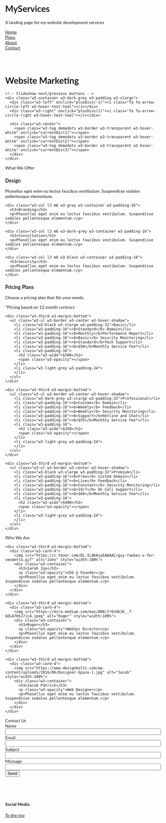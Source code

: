 # MyServices
A landing page for my website development services
<!DOCTYPE html>
<html>
<title>Website Marketing</title>
<meta charset="UTF-8">
<meta name="viewport" content="width=device-width, initial-scale=1">
<link rel="stylesheet" href="https://www.w3schools.com/w3css/4/w3.css">
<link rel="stylesheet" href="https://fonts.googleapis.com/css?family=Lato">
<link rel="stylesheet" href="https://cdnjs.cloudflare.com/ajax/libs/font-awesome/4.7.0/css/font-awesome.min.css">
<style>
html,body,h1,h2,h3,h4 {font-family:"Lato", sans-serif}
.mySlides {display:none}
.w3-tag, .fa {cursor:pointer}
.w3-tag {height:15px;width:15px;padding:0;margin-top:6px}
</style>
<body>

<!-- Links (sit on top) -->
<div class="w3-top">
  <div class="w3-row w3-large w3-light-grey">
    <div class="w3-col s3">
      <a href="#" class="w3-button w3-block">Home</a>
    </div>
    <div class="w3-col s3">
      <a href="#plans" class="w3-button w3-block">Plans</a>
    </div>
    <div class="w3-col s3">
      <a href="#about" class="w3-button w3-block">About</a>
    </div>
    <div class="w3-col s3">
      <a href="#contact" class="w3-button w3-block">Contact</a>
    </div>
  </div>
</div>

<!-- Content -->
<div class="w3-content" style="max-width:1100px;margin-top:80px;margin-bottom:80px">

  <div class="w3-panel">
    <h1><b>Website Marketing</b></h1>
    
  </div>

  <!-- Slideshow -->
  <div class="w3-container">
    <div class="w3-display-container mySlides">
      <img src="https://ceblog.s3.amazonaws.com/wp-content/uploads/2018/08/28183850/home_post_2.gif" style="width:100%">
      <div class="w3-display-topleft w3-container w3-padding-32">
      </div>
    </div>
    <div class="w3-display-container mySlides">
      <img src="https://assets-global.website-files.com/6009ec8cda7f305645c9d91b/602f2109a787c146dcbe2b66_601b1c1f7567a7399353fe47_traackr.jpeg" style="width:100%">
      <div class="w3-display-middle w3-container w3-padding-32">
      </div>
    </div>
    <div class="w3-display-container mySlides">
      <img src="https://lastresortwebdesign.com/wp-content/uploads/2018/01/sample-milos-1024x738.jpg" style="width:100%">
      <div class="w3-display-topright w3-container w3-padding-32">
      </div>
    </div>

    <!-- Slideshow next/previous buttons -->
    <div class="w3-container w3-dark-grey w3-padding w3-xlarge">
      <div class="w3-left" onclick="plusDivs(-1)"><i class="fa fa-arrow-circle-left w3-hover-text-teal"></i></div>
      <div class="w3-right" onclick="plusDivs(1)"><i class="fa fa-arrow-circle-right w3-hover-text-teal"></i></div>
    
      <div class="w3-center">
        <span class="w3-tag demodots w3-border w3-transparent w3-hover-white" onclick="currentDiv(1)"></span>
        <span class="w3-tag demodots w3-border w3-transparent w3-hover-white" onclick="currentDiv(2)"></span>
        <span class="w3-tag demodots w3-border w3-transparent w3-hover-white" onclick="currentDiv(3)"></span>
      </div>
    </div>
  </div>
  
  <!-- Grid -->
  <div class="w3-row w3-container">
    <div class="w3-center w3-padding-64">
      <span class="w3-xlarge w3-bottombar w3-border-dark-grey w3-padding-16">What We Offer</span>
    </div>
    <div class="w3-col l3 m6 w3-light-grey w3-container w3-padding-16">
      <h3>Design</h3>
      <p>Phasellus eget enim eu lectus faucibus vestibulum. Suspendisse sodales pellentesque elementum.</p>
    </div>

    <div class="w3-col l3 m6 w3-grey w3-container w3-padding-16">
      <h3>Branding</h3>
      <p>Phasellus eget enim eu lectus faucibus vestibulum. Suspendisse sodales pellentesque elementum.</p>
    </div>

    <div class="w3-col l3 m6 w3-dark-grey w3-container w3-padding-16">
      <h3>Consultation</h3>
      <p>Phasellus eget enim eu lectus faucibus vestibulum. Suspendisse sodales pellentesque elementum.</p>
    </div>

    <div class="w3-col l3 m6 w3-black w3-container w3-padding-16">
      <h3>Security</h3>
      <p>Phasellus eget enim eu lectus faucibus vestibulum. Suspendisse sodales pellentesque elementum.</p>
    </div>
  </div>

  <!-- Grid -->
  <div class="w3-row-padding" id="plans">
    <div class="w3-center w3-padding-64">
      <h3>Pricing Plans</h3>
      <p>Choose a pricing plan that fits your needs.</p>
	  <p>*Pricing based on 12 month contract</p>
    </div>

    <div class="w3-third w3-margin-bottom">
      <ul class="w3-ul w3-border w3-center w3-hover-shadow">
        <li class="w3-black w3-xlarge w3-padding-32">Basic</li>
        <li class="w3-padding-16"><b>Standard</b> Domain</li>
        <li class="w3-padding-16"><b>Monthly</b>Performance Report</li>
        <li class="w3-padding-16"><b>Basic</b> Security Monitoring</li>
        <li class="w3-padding-16"><b>Standard</b>Tech Support</li>
		<li class="w3-padding-16"><b>$50</b>Monthly Service Fee*</li>
        <li class="w3-padding-16">
          <h2 class="w3-wide">$300</h2>
          <span class="w3-opacity"></span>
        </li>
        <li class="w3-light-grey w3-padding-24">
        </li>
      </ul>
    </div>

    <div class="w3-third w3-margin-bottom">
      <ul class="w3-ul w3-border w3-center w3-hover-shadow">
        <li class="w3-dark-grey w3-xlarge w3-padding-32">Professional</li>
        <li class="w3-padding-16"><b>Custom</b> Domain</li>
        <li class="w3-padding-16"><b>Weekly</b> Feedback</li>
        <li class="w3-padding-16"><b>Weekly</b> Security Monitoring</li>
        <li class="w3-padding-16"><b>Support</b>Hotline and Chat</li>
		<li class="w3-padding-16"><b>$55</b>Monthly Service Fee*</li>
        <li class="w3-padding-16">
          <h2 class="w3-wide">$350</h2>
          <span class="w3-opacity"></span>
        </li>
        <li class="w3-light-grey w3-padding-24">
        </li>
      </ul>
    </div>

    <div class="w3-third w3-margin-bottom">
      <ul class="w3-ul w3-border w3-center w3-hover-shadow">
        <li class="w3-black w3-xlarge w3-padding-32">Premium</li>
        <li class="w3-padding-16"><b>Free</b> Custom Domain</li>
        <li class="w3-padding-16"><b>Live</b> Feedback</li>
        <li class="w3-padding-16"><b>Constant</b> Security Monitoring</li>
        <li class="w3-padding-16"><b>24/7</b> On Call Support</li>
		<li class="w3-padding-16"><b>$60</b>Monthly Service Fee*</li>
        <li class="w3-padding-16">
          <h2 class="w3-wide">$400</h2>
          <span class="w3-opacity"></span>
        </li>
        <li class="w3-light-grey w3-padding-24">
        </li>
      </ul>
    </div>
  </div>

  <!-- Grid -->
  <div class="w3-row-padding" id="about">
    <div class="w3-center w3-padding-64">
      <span class="w3-xlarge w3-bottombar w3-border-dark-grey w3-padding-16">Who We Are</span>
    </div>

    <div class="w3-third w3-margin-bottom">
      <div class="w3-card-4">
        <img src="https://c.tenor.com/DL-ILAKAzyEAAAAC/guy-fawkes-v-for-vendetta.gif" alt="John" style="width:100%">
        <div class="w3-container">
          <h3>Sarah Joy</h3>
          <p class="w3-opacity">CEO & Founder</p>
          <p>Phasellus eget enim eu lectus faucibus vestibulum. Suspendisse sodales pellentesque elementum.</p>
        </div>
      </div>
    </div>

    <div class="w3-third w3-margin-bottom">
      <div class="w3-card-4">
        <img src="https://miro.medium.com/max/800/1*EnOk1K__f-GOLA7HSJ7jcA.jpeg" alt="Ruger" style="width:100%">
        <div class="w3-container">
          <h3>Ruger</h3>
          <p class="w3-opacity">WebSec Director</p>
          <p>Phasellus eget enim eu lectus faucibus vestibulum. Suspendisse sodales pellentesque elementum.</p>
        </div>
      </div>
    </div>

    <div class="w3-third w3-margin-bottom">
      <div class="w3-card-4">
        <img src="https://www.designbolts.com/wp-content/uploads/2016/06/Designer-Space-1.jpg" alt="Jacob" style="width:100%">
        <div class="w3-container">
          <h3>Jacob Patrick</h3>
          <p class="w3-opacity">Web Designer</p>
          <p>Phasellus eget enim eu lectus faucibus vestibulum. Suspendisse sodales pellentesque elementum.</p>
        </div>
      </div>
    </div>
  </div>

  <!-- Contact -->
  <div class="w3-center w3-padding-64" id="contact">
    <span class="w3-xlarge w3-bottombar w3-border-dark-grey w3-padding-16">Contact Us</span>
  </div>

  <form class="w3-container" action="/action_page.php" target="_blank">
    <div class="w3-section">
      <label>Name</label>
      <input class="w3-input w3-border w3-hover-border-black" style="width:100%;" type="text" name="Name" required>
    </div>
    <div class="w3-section">
      <label>Email</label>
      <input class="w3-input w3-border w3-hover-border-black" style="width:100%;" type="text" name="Email" required>
    </div>
    <div class="w3-section">
      <label>Subject</label>
      <input class="w3-input w3-border w3-hover-border-black" style="width:100%;" name="Subject" required>
    </div>
    <div class="w3-section">
      <label>Message</label>
      <input class="w3-input w3-border w3-hover-border-black" style="width:100%;" name="Message" required>
    </div>
    <button type="submit" class="w3-button w3-block w3-black">Send</button>
  </form>

</div>

<!-- Footer -->

<footer class="w3-container w3-padding-32 w3-light-grey w3-center">
  <h4>Social Media</h4>
  <a href="#" class="w3-button w3-black w3-margin"><i class="fa fa-arrow-up w3-margin-right"></i>To the top</a>
  <div class="w3-xlarge w3-section">
    <a href="https://www.facebook.com/profile.php?id=100077602111558" i class="fa fa-facebook-official w3-hover-opacity"></i>
    <a href="https://github.com/sarahjoy19xx/sarahjoy19xx.github.io" i class="fa fa-github w3-hover-opacity"></i>
    <a href="https://www.freecodecamp.org/Ruger7Seven" i class="fa fa-free-code-camp w3-hover-opacity"></i>
    <a href="https://twitter.com/Ruger7Seven" i class="fa fa-twitter w3-hover-opacity"></i>
    <a href="https://www.linkedin.com/in/jacob-boyle-196a2a22b/" i class="fa fa-linkedin w3-hover-opacity"></i>
  </div>
 
</footer>


<script>
// Slideshow
var slideIndex = 1;
showDivs(slideIndex);

function plusDivs(n) {
  showDivs(slideIndex += n);
}

function currentDiv(n) {
  showDivs(slideIndex = n);
}

function showDivs(n) {
  var i;
  var x = document.getElementsByClassName("mySlides");
  var dots = document.getElementsByClassName("demodots");
  if (n > x.length) {slideIndex = 1}    
  if (n < 1) {slideIndex = x.length} ;
  for (i = 0; i < x.length; i++) {
    x[i].style.display = "none";  
  }
  for (i = 0; i < dots.length; i++) {
    dots[i].className = dots[i].className.replace(" w3-white", "");
  }
  x[slideIndex-1].style.display = "block";  
  dots[slideIndex-1].className += " w3-white";
}
</script>

</body>
</html>
